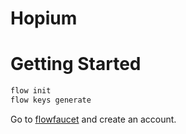 # Hopium

# Getting Started

```sh
flow init
flow keys generate
```

Go to [flowfaucet][0] and create an account.

[0]: https://testnet-faucet.onflow.org/